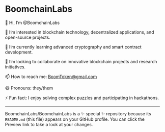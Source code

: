 # BoomchainLabs

👋 Hi, I’m @BoomchainLabs

👀 I’m interested in blockchain technology, decentralized applications, and open-source projects.

🌱 I’m currently learning advanced cryptography and smart contract development.

💞️ I’m looking to collaborate on innovative blockchain projects and research initiatives.

📫 How to reach me: BoomToken@gmail.com

😄 Pronouns: they/them

⚡ Fun fact: I enjoy solving complex puzzles and participating in hackathons.

---

BoomchainLabs/BoomchainLabs is a ✨ special ✨ repository because its `README.md` (this file) appears on your GitHub profile.
You can click the Preview link to take a look at your changes.
